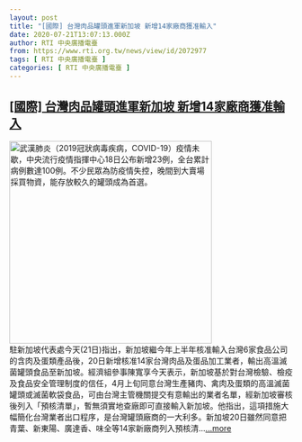 ```yaml
---
layout: post
title: "[國際] 台灣肉品罐頭進軍新加坡 新增14家廠商獲准輸入"
date: 2020-07-21T13:07:13.000Z
author: RTI 中央廣播電臺
from: https://www.rti.org.tw/news/view/id/2072977
tags: [ RTI 中央廣播電臺 ]
categories: [ RTI 中央廣播電臺 ]
---
```

<!--1595336833000-->
[[國際] 台灣肉品罐頭進軍新加坡 新增14家廠商獲准輸入](https://www.rti.org.tw/news/view/id/2072977)
------

<div>
<img src="https://static.rti.org.tw/assets/thumbnails/2020/03/18/20200318000163M.jpg" width="360" alt="武漢肺炎（2019冠狀病毒疾病，COVID-19）疫情未歇，中央流行疫情指揮中心18日公布新增23例，全台累計病例數達100例。不少民眾為防疫情失控，晚間到大賣場採買物資，能存放較久的罐頭成為首選。" title="武漢肺炎（2019冠狀病毒疾病，COVID-19）疫情未歇，中央流行疫情指揮中心18日公布新增23例，全台累計病例數達100例。不少民眾為防疫情失控，晚間到大賣場採買物資，能存放較久的罐頭成為首選。"><br>駐新加坡代表處今天(21日)指出，新加坡繼今年上半年核准輸入台灣6家食品公司的含肉及蛋類產品後，20日新增核准14家台灣肉品及蛋品加工業者，輸出高溫滅菌罐頭食品至新加坡。經濟組參事陳寬享今天表示，新加坡基於對台灣檢驗、檢疫及食品安全管理制度的信任，4月上旬同意台灣生產豬肉、禽肉及蛋類的高溫滅菌罐頭或滅菌軟袋食品，可由台灣主管機關提交有意輸出的業者名單，經新加坡審核後列入「預核清單」，暫無須實地查廠即可直接輸入新加坡。他指出，這項措施大幅簡化台灣業者出口程序，是台灣罐頭廠商的一大利多。新加坡20日雖然同意把青葉、新東陽、廣達香、味全等14家新廠商列入預核清...<a target="_blank" href="https://www.rti.org.tw/news/view/id/2072977">...more</a>
</div>
